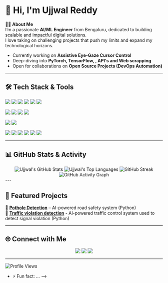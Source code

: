  # 👋 Hi, I'm Ujjwal Reddy

🙋‍♂️ **About Me**  
I’m a passionate **AI/ML Engineer** from Bengaluru, dedicated to building scalable and impactful digital solutions.  
I love taking on challenging projects that push my limits and expand my technological horizons.  

-  Currently working on **Assistive Eye-Gaze Cursor Control**  
-  Deep-diving into **PyTorch, TensorFlow, , API's and Web scrapping**  
-  Open for collaborations on **Open Source Projects (DevOps Automation)**  

---

## 🛠️ Tech Stack & Tools 

 <!-- Programming Languages -->
<a href="https://developer.mozilla.org/en-US/docs/Web/JavaScript" target="_blank"><img src="https://img.shields.io/badge/JavaScript-F7DF1E?style=for-the-badge&logo=javascript&logoColor=black"/></a>
  <a href="https://www.typescriptlang.org/" target="_blank"><img src="https://img.shields.io/badge/TypeScript-3178C6?style=for-the-badge&logo=typescript&logoColor=white"/></a>
  <a href="https://isocpp.org/" target="_blank"><img src="https://img.shields.io/badge/C%2B%2B-00599C?style=for-the-badge&logo=c%2B%2B&logoColor=white"/></a>
  <a href="https://en.wikipedia.org/wiki/C_(programming_language)" target="_blank"><img src="https://img.shields.io/badge/C-00599C?style=for-the-badge&logo=c&logoColor=white"/></a>
  <a href="https://www.java.com/" target="_blank"><img src="https://img.shields.io/badge/Java-007396?style=for-the-badge&logo=java&logoColor=white"/></a>
  <a href="https://www.python.org/" target="_blank"><img src="https://img.shields.io/badge/Python-3776AB?style=for-the-badge&logo=python&logoColor=white"/></a>
  
   <!-- Frontend Technologies -->
 <a href="https://developer.mozilla.org/en-US/docs/Web/HTML" target="_blank"><img src="https://img.shields.io/badge/HTML5-E34F26?style=for-the-badge&logo=html5&logoColor=white"/></a>
  <a href="https://developer.mozilla.org/en-US/docs/Web/CSS" target="_blank"><img src="https://img.shields.io/badge/CSS3-1572B6?style=for-the-badge&logo=css3&logoColor=white"/></a>
  <a href="https://reactjs.org/" target="_blank"><img src="https://img.shields.io/badge/React-20232A?style=for-the-badge&logo=react&logoColor=61DAFB"/></a>
  <a href="https://nextjs.org/" target="_blank"><img src="https://img.shields.io/badge/Next.js-000000?style=for-the-badge&logo=nextdotjs&logoColor=white"/></a>

   <!-- Databases -->
  <a href="https://www.mongodb.com/" target="_blank"><img src="https://img.shields.io/badge/MongoDB-47A248?style=for-the-badge&logo=mongodb&logoColor=white"/></a>
  <a href="https://www.postgresql.org/" target="_blank"><img src="https://img.shields.io/badge/PostgreSQL-4169E1?style=for-the-badge&logo=postgresql&logoColor=white"/></a>

   <!-- AI/ML & Data Science -->
  <a href="https://www.tensorflow.org/" target="_blank"><img src="https://img.shields.io/badge/TensorFlow-FF6F00?style=for-the-badge&logo=tensorflow&logoColor=white"/></a>
  <a href="https://pytorch.org/" target="_blank"><img src="https://img.shields.io/badge/PyTorch-EE4C2C?style=for-the-badge&logo=pytorch&logoColor=white"/></a>
  <a href="https://scikit-learn.org/" target="_blank"><img src="https://img.shields.io/badge/Scikit--Learn-F7931E?style=for-the-badge&logo=scikit-learn&logoColor=white"/></a>
  <a href="https://numpy.org/" target="_blank"><img src="https://img.shields.io/badge/Numpy-013243?style=for-the-badge&logo=numpy&logoColor=white"/></a>
  <a href="https://pandas.pydata.org/" target="_blank"><img src="https://img.shields.io/badge/Pandas-150458?style=for-the-badge&logo=pandas&logoColor=white"/></a>
  <a href="https://matplotlib.org/" target="_blank"><img src="https://img.shields.io/badge/Matplotlib-11557C?style=for-the-badge&logo=matplotlib&logoColor=white"/></a>

---

## 📊 GitHub Stats & Activity  

<div align="center">

  <img src="https://github-readme-stats.vercel.app/api?username=Ujjwalreddy16&show_icons=true&theme=github_dark&hide_border=true&include_all_commits=true&count_private=true" alt="Ujjwal's GitHub Stats"/>

  <img src="https://github-readme-stats.vercel.app/api/top-langs/?username=Ujjwalreddy16&layout=compact&theme=github_dark&hide_border=true&langs_count=10" alt="Ujjwal's Top Languages"/>

  <img src="https://github-readme-streak-stats.herokuapp.com?user=Ujjwalreddy16&theme=github-dark-blue&hide_border=true" alt="GitHub Streak"/>

  <img src="https://github-readme-activity-graph.vercel.app/graph?username=Ujjwalreddy16&theme=github-dark&hide_border=true&line=3399FF&point=FFFFFF&area=true&bg_color=0d1117" alt="GitHub Activity Graph"/>

</div>
---

## 📌 Featured Projects

🔹 [**Pothole Detection**](https://github.com/Ujjwalreddy16/Pothole_detection) – AI-powered road safety system (Python) <br>
🔹 [**Traffic violation detection**](https://github.com/Ujjwalreddy16/Traffic-violation-detection) - AI-powered traffic control system used to detect signal violation (Python)

---

## 🌐 Connect with Me  

<p align="center">
  <a href="https://www.linkedin.com/in/in/ujjwal-reddy-43238125a/"><img src="https://img.shields.io/badge/LinkedIn-0A66C2?style=for-the-badge&logo=linkedin&logoColor=white"/></a>
  <a href="mailto:ujjwalreddy07@gmail.com"><img src="https://img.shields.io/badge/Email-D14836?style=for-the-badge&logo=gmail&logoColor=white"/></a>
  <a href="https://github.com/Ujjwalreddy16/"><img src="https://img.shields.io/badge/Portfolio-000000?style=for-the-badge&logo=vercel&logoColor=white"/></a>
</p>  

---

![Profile Views](https://komarev.com/ghpvc/?username=Ujjwalreddy16&label=Profile%20Views&color=blue&style=flat)


- ⚡ Fun fact: ...
-->
